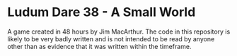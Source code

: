 Ludum Dare 38 - A Small World
=============================

A game created in 48 hours by Jim MacArthur. The code in this repository is likely to be very badly written and is not intended to be read by anyone other than as evidence that it was written within the timeframe.
